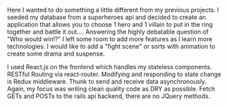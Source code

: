 
Here I wanted to do something a little different from my previous projects. I seeded my database from a superheroes api and decided to create an application that allows you to choose 1 hero and 1 villain to put in the ring together and battle it out…. Answering the highly debatable question of “Who would win!?”  I left some room to add more features as I learn more technologies. I would like to add a "fight scene" or sorts with animation to create some drama and suspense.

I used React.js on the frontend which handles my stateless components. RESTful Routing via react-router. Modifying and responding to state change is Redux middleware. Thunk to send and receive data asynchronously. Again, my focus was writing clean quality code as DRY as possible. Fetch GETs and POSTs to the rails api backend, there are no JQuery methods. 
